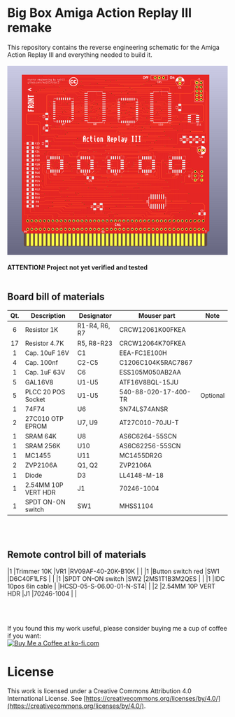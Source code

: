 # Big Box Amiga Action Replay III remake

This repository contains the reverse engineering schematic for the Amiga Action Replay III and everything needed to build it.<br>
<br>
![alt text](https://github.com/na103/bbar3/blob/main/img/bbar3.png "AR3")
<br>
<br>
<b>ATTENTION! Project not yet verified and tested</b>
<br>
<br>

## Board bill of materials
| Qt. |    Description     |             Designator          |    Mouser part     |             Note              |
|:---:|--------------------|---------------------------------|--------------------|-------------------------------|
|6    |Resistor 1K         |R1-R4, R6, R7                    |CRCW12061K00FKEA    |                               |
|17   |Resistor 4.7K       |R5, R8-R23                       |CRCW12064K70FKEA    |                               |
|1    |Cap. 10uF 16V       |C1                               |EEA-FC1E100H        |                               |
|4    |Cap. 100nf          |C2-C5                            |C1206C104K5RAC7867  |                               |
|1    |Cap. 1uF 63V        |C6                               |ESS105M050AB2AA     |                               |
|5    |GAL16V8             |U1-U5                            |ATF16V8BQL-15JU     |                               | 
|5    |PLCC 20 POS Socket  |U1-U5                            |540-88-020-17-400-TR| Optional                      |
|1    |74F74               |U6                               |SN74LS74ANSR        |                               |
|2    |27C010 OTP EPROM    |U7, U9                           |AT27C010-70JU-T     |                               |
|1    |SRAM 64K            |U8                               |AS6C6264-55SCN      |                               |
|1    |SRAM 256K           |U10                              |AS6C62256-55SCN     |                               |
|1    |MC1455              |U11                              |MC1455DR2G          |                               |
|2    |ZVP2106A            |Q1, Q2                           |ZVP2106A            |                               |
|1    |Diode               |D3                               |LL4148-M-18         |                               |
|1    |2.54MM 10P VERT HDR |J1                               |70246-1004          |                               |
|1    |SPDT ON-ON switch   |SW1                              |MHSS1104            |                               |
<br><br>
## Remote control bill of materials
|1    |Trimmer 10K         |VR1                              |RV09AF-40-20K-B10K  |                               |
|1    |Button switch red   |SW1                              |D6C40F1LFS          |                               |
|1    |SPDT ON-ON switch   |SW2                              |2MS1T1B3M2QES       |                               |
|1    |IDC 10pos 6in cable |                                 |HCSD-05-S-06.00-01-N-ST4|                           |
|2    |2.54MM 10P VERT HDR |J1                               |70246-1004          |                               |


<br><br>

If you found this my work useful, please consider buying me a cup of coffee if you want:<br>
<a href='https://ko-fi.com/na103' target='_blank'><img height='36' style='border:0px;height:36px;' src='https://storage.ko-fi.com/cdn/cup-border.png' border='0' alt='Buy Me a Coffee at ko-fi.com' /></a>

# License

This work is licensed under a Creative Commons Attribution 4.0 International License. See [https://creativecommons.org/licenses/by/4.0/](https://creativecommons.org/licenses/by/4.0/).

